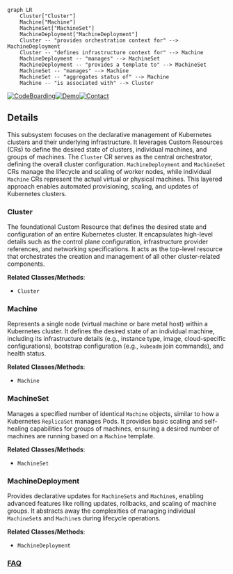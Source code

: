 ```mermaid
graph LR
    Cluster["Cluster"]
    Machine["Machine"]
    MachineSet["MachineSet"]
    MachineDeployment["MachineDeployment"]
    Cluster -- "provides orchestration context for" --> MachineDeployment
    Cluster -- "defines infrastructure context for" --> Machine
    MachineDeployment -- "manages" --> MachineSet
    MachineDeployment -- "provides a template to" --> MachineSet
    MachineSet -- "manages" --> Machine
    MachineSet -- "aggregates status of" --> Machine
    Machine -- "is associated with" --> Cluster
```

[![CodeBoarding](https://img.shields.io/badge/Generated%20by-CodeBoarding-9cf?style=flat-square)](https://github.com/CodeBoarding/GeneratedOnBoardings)[![Demo](https://img.shields.io/badge/Try%20our-Demo-blue?style=flat-square)](https://www.codeboarding.org/demo)[![Contact](https://img.shields.io/badge/Contact%20us%20-%20contact@codeboarding.org-lightgrey?style=flat-square)](mailto:contact@codeboarding.org)

## Details

This subsystem focuses on the declarative management of Kubernetes clusters and their underlying infrastructure. It leverages Custom Resources (CRs) to define the desired state of clusters, individual machines, and groups of machines. The `Cluster` CR serves as the central orchestrator, defining the overall cluster configuration. `MachineDeployment` and `MachineSet` CRs manage the lifecycle and scaling of worker nodes, while individual `Machine` CRs represent the actual virtual or physical machines. This layered approach enables automated provisioning, scaling, and updates of Kubernetes clusters.

### Cluster
The foundational Custom Resource that defines the desired state and configuration of an entire Kubernetes cluster. It encapsulates high-level details such as the control plane configuration, infrastructure provider references, and networking specifications. It acts as the top-level resource that orchestrates the creation and management of all other cluster-related components.


**Related Classes/Methods**:

- `Cluster`


### Machine
Represents a single node (virtual machine or bare metal host) within a Kubernetes cluster. It defines the desired state of an individual machine, including its infrastructure details (e.g., instance type, image, cloud-specific configurations), bootstrap configuration (e.g., `kubeadm` join commands), and health status.


**Related Classes/Methods**:

- `Machine`


### MachineSet
Manages a specified number of identical `Machine` objects, similar to how a Kubernetes `ReplicaSet` manages Pods. It provides basic scaling and self-healing capabilities for groups of machines, ensuring a desired number of machines are running based on a `Machine` template.


**Related Classes/Methods**:

- `MachineSet`


### MachineDeployment
Provides declarative updates for `MachineSet`s and `Machine`s, enabling advanced features like rolling updates, rollbacks, and scaling of machine groups. It abstracts away the complexities of managing individual `MachineSet`s and `Machine`s during lifecycle operations.


**Related Classes/Methods**:

- `MachineDeployment`




### [FAQ](https://github.com/CodeBoarding/GeneratedOnBoardings/tree/main?tab=readme-ov-file#faq)